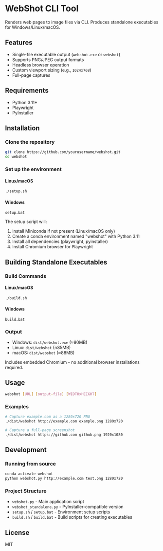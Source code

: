 # WebShot CLI Tool

Renders web pages to image files via CLI. Produces standalone executables for Windows/Linux/macOS.

## Features
- Single-file executable output (`webshot.exe` or `webshot`)
- Supports PNG/JPEG output formats
- Headless browser operation
- Custom viewport sizing (e.g., `1024x768`)
- Full-page captures

## Requirements
- Python 3.11+
- Playwright
- PyInstaller

## Installation

### Clone the repository
```bash
git clone https://github.com/yourusername/webshot.git
cd webshot
```

### Set up the environment

#### Linux/macOS
```bash
./setup.sh
```

#### Windows
```batch
setup.bat
```

The setup script will:
1. Install Miniconda if not present (Linux/macOS only)
2. Create a conda environment named "webshot" with Python 3.11
3. Install all dependencies (playwright, pyinstaller)
4. Install Chromium browser for Playwright

## Building Standalone Executables

### Build Commands

#### Linux/macOS
```bash
./build.sh
```

#### Windows
```batch
build.bat
```

### Output
- Windows: `dist/webshot.exe` (≈80MB)
- Linux: `dist/webshot` (≈85MB) 
- macOS: `dist/webshot` (≈88MB)

Includes embedded Chromium - no additional browser installations required.

## Usage
```bash
webshot [URL] [output-file] [WIDTHxHEIGHT]
```

### Examples
```bash
# Capture example.com as a 1280x720 PNG
./dist/webshot http://example.com example.png 1280x720

# Capture a full-page screenshot
./dist/webshot https://github.com github.png 1920x1080
```

## Development

### Running from source
```bash
conda activate webshot
python webshot.py http://example.com test.png 1280x720
```

### Project Structure
- `webshot.py` - Main application script
- `webshot_standalone.py` - PyInstaller-compatible version
- `setup.sh` / `setup.bat` - Environment setup scripts
- `build.sh` / `build.bat` - Build scripts for creating executables

## License
MIT
